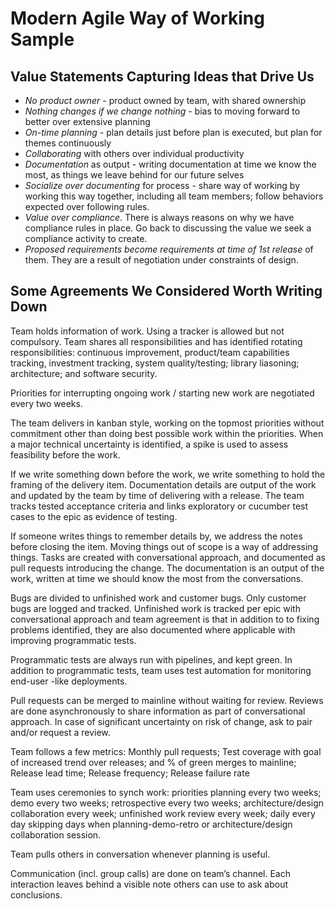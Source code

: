 # Modern Agile Way of Working Sample

## Value Statements Capturing Ideas that Drive Us

* *No product owner* - product owned by team, with shared ownership
* *Nothing changes if we change nothing* - bias to moving forward to better over extensive planning
* *On-time planning* - plan details just before plan is executed, but plan for themes continuously
* *Collaborating* with others over individual productivity
* *Documentation* as output - writing documentation at time we know the most, as things we leave behind for our future selves
* *Socialize over documenting* for process - share way of working by working this way together, including all team members; follow behaviors expected over following rules. 
* *Value over compliance*. There is always reasons on why we have compliance rules in place. Go back to discussing the value we seek a compliance activity to create. 
* *Proposed requirements become requirements at time of 1st release* of them. They are a result of negotiation under constraints of design. 

## Some Agreements We Considered Worth Writing Down

Team holds information of work. Using a tracker is allowed but not compulsory.  Team shares all responsibilities and has 
identified rotating responsibilities: continuous improvement, product/team capabilities tracking, investment tracking, 
system quality/testing; library liasoning; architecture; and software security. 

Priorities for interrupting ongoing work / starting new work are negotiated every two weeks. 

The team delivers in kanban style, working on the topmost priorities without commitment other than doing best possible work within the priorities. 
When a major technical uncertainty is identified, a spike is used to assess feasibility before the work. 

If we write something down before the work, we write something to hold the framing of the delivery item. Documentation details are output of the work and updated by the team by time of delivering 
with a release. The team tracks tested acceptance criteria and links exploratory or cucumber test cases to the epic as evidence of testing. 

If someone writes things to remember details by, we address the notes before closing the item. Moving things out of scope is a way of addressing things. Tasks are created with conversational 
approach, and documented as pull requests introducing the change. The documentation is an output of the work, written at time we should know the most from the conversations. 

Bugs are divided to unfinished work and customer bugs. Only customer bugs are logged and tracked. Unfinished work is tracked per epic with conversational approach and team agreement is 
that in addition to to fixing problems identified, they are also documented where applicable with improving programmatic tests. 

Programmatic tests are always run with pipelines, and kept green. In addition to programmatic tests, team uses test automation for monitoring end-user -like deployments. 

Pull requests can be merged to mainline without waiting for review. Reviews are done asynchronously to share information as part of conversational approach. In case of significant uncertainty on risk of change, 
ask to pair and/or request a review.

Team follows a few metrics: Monthly pull requests; Test coverage with goal of increased trend over releases; and % of green merges to mainline; Release lead time; Release frequency; Release failure rate

Team uses ceremonies to synch work: priorities planning every two weeks; demo every two weeks; retrospective every two weeks; architecture/design collaboration every week; unfinished work review every week; 
daily every day skipping days when planning-demo-retro or architecture/design collaboration session. 

Team pulls others in conversation whenever planning is useful.

Communication (incl. group calls) are done on team’s channel. Each interaction leaves behind a visible note others can use to ask about conclusions. 
